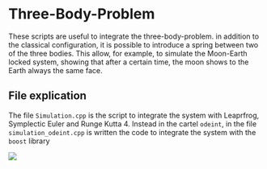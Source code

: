 # Three-Body-Problem

These scripts are useful to integrate the three-body-problem. in addition to the classical configuration, it is possible to introduce a spring between two of the three bodies. This allow, for example, to simulate the Moon-Earth locked system, showing that after a certain time, the moon shows to the Earth always the same face.

## File explication
The file `Simulation.cpp` is the script to integrate the system with Leaprfrog, Symplectic Euler and Runge Kutta 4.
Instead in the cartel `odeint`, in the file `simulation_odeint.cpp` is written the code to integrate the system with the `boost` library


![](https://github.com/lorenzo677/Three-Body-Problem/blob/main/animation.gif)

